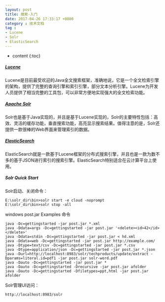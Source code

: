 ```yaml
---
layout: post
title: 搜索-入门
date: 2017-04-26 17:33:17 +0800
category : 技术文档
tag :
- Lucene
- Solr
- ElasticSearch
---
```

* content
{:toc}


##### [Lucene](http://lucene.apache.org/)
Lucene是目前最受欢迎的Java全文搜索框架，准确地说，它是一个全文检索引擎的架构，提供了完整的查询引擎和索引引擎，部分文本分析引擎。Lucene为开发人员提供了相当完整的工具包，可以非常方便地实现强大的全文检索功能。

##### [Apache Solr](http://lucene.apache.org/solr/)
Solr也是基于Java实现的，并且是基于Lucene实现的，Solr的主要特性包括：高效、灵活的缓存功能，垂直搜索功能，高亮显示搜索结果。值得注意的是，Solr还提供一款很棒的Web界面来管理索引的数据。


##### [ElasticSearch](http://www.elasticsearch.org/)
ElasticSearch就是一款基于Lucene框架的分布式搜索引擎，并且也是一款为数不多的基于JSON进行索引的搜索引擎。ElasticSearch特别适合在云计算平台上使用。


##### Solr Quick Start

Solr启动、关闭命令：

	E:\solr_dir\bin>solr start -e cloud -noprompt
	E:\solr_dir\bin>solr stop -all
	

windows post.jar Examples 命令

	java -Dc=gettingstarted -jar post.jar *.xml
	java -Ddata=args -Dc=gettingstarted -jar post.jar '<delete><id>42</id></delete>'
	java -Ddata=stdin -Dc=gettingstarted -jar post.jar < hd.xml
	java -Ddata=web -Dc=gettingstarted -jar post.jar http://example.com/
	java -Dtype=text/csv -Dc=gettingstarted -jar post.jar *.csv
	java -Dtype=application/json -Dc=gettingstarted -jar post.jar *.json
	java -Durl=http://localhost:8983/solr/techproducts/update/extract -Dparams=literal.id=pdf1 -jar post.jar solr-word.pdf
	java -Dauto -Dc=gettingstarted -jar post.jar *
	java -Dauto -Dc=gettingstarted -Drecursive -jar post.jar afolder
	java -Dauto -Dc=gettingstarted -Dfiletypes=ppt,html -jar post.jar afolder
	
	
	
Solr管理UI访问：

	http://localhost:8983/solr
	
	
### 
